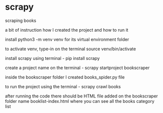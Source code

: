 # scrapy
scraping books

a bit of instruction how I created the project and how to run it

install python3 -m venv venv for its virtual environment folder

to activate venv, type-in on the terminal source venv/bin/activate

install scrapy using terminal - pip install scrapy 

create a project name on the terminal - scrapy startproject bookscraper

inside the bookscraper folder I created books_spider.py file 

to run the project using the terminal - scrapy crawl books

after running the code there should be HTML file added on the bookscraper folder name booklist-index.html where you can see all the books category list 

